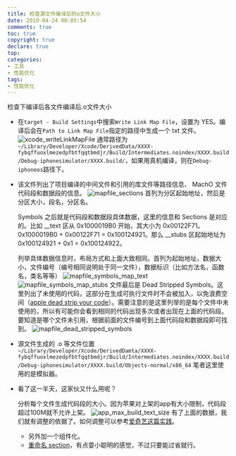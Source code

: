 ```yaml
---
title: 检查源文件编译后的o文件大小
date: 2019-04-24 00:05:54
comments: true
toc: true
copyright: true
declare: true
top:
categories:
- 工具
- 性能优化
tags:
- 性能优化
---
```



检查下编译后各文件编译后.o文件大小
<!--more-->

* 在`target - Build Settings`中搜索`Write Link Map File`，设置为 YES。编译后会在`Path to Link Map File`指定的路径中生成一个 txt 文件。
    ![xcode_writeLinkMapFile](https://i.loli.net/2019/04/24/5cbf37c4d9428.jpg)
    通常路径为`~/Library/Developer/Xcode/DerivedData/XXXX-fybqffuoxlmezedpfbtfqqtbmdjr/Build/Intermediates.noindex/XXXX.build/Debug-iphonesimulator/XXXX.build/`，如果用真机编译，则在`Debug-iphoneos`路径下。
    
* 该文件列出了项目编译的中间文件和引用的库文件等路径信息、 MachO 文件代码段和数据段的信息。
    ![mapfile_sections](https://i.loli.net/2019/04/24/5cbf37c53448c.jpg)
    首列为分区起始地址，然后是分区大小，段名，分区名。
    
    Symbols 之后就是代码段和数据段具体数据，这里的信息和 Sections 是对应的。比如 __text 区从 0x1000019B0 开始，其大小为 0x00122F71。0x1000019B0 + 0x00122F71 = 0x100124921。那么 __stubs 区起始地址为 0x100124921 + 0x1 = 0x100124922。
    
    列举具体数据信息时，布局方式和上面大致相同。首列为起始地址，数据大小，文件编号（编号相同说明处于同一文件），数据标识（比如方法名，函数名，类名等等）
    ![mapfile_symbols_map_text](https://i.loli.net/2019/04/24/5cbf37c4da4e6.jpg)
    ![mapfile_symbols_map_stubs](https://i.loli.net/2019/04/24/5cbf37c4d6bfc.jpg)
    文件最后是 Dead Stripped Symbols。这里列出了未使用的代码，这部分在生成可执行文件时不会被加入，以免浪费空间（[apple dead strip your code](https://developer.apple.com/library/archive/documentation/Performance/Conceptual/CodeFootprint/Articles/CompilerOptions.html#//apple_ref/doc/uid/20001861-CJBJFIDD)）。需要注意的是这里列举的是每个文件中未使用的，所以有可能你会看到相同的代码出现多次或者出现在上面的代码段。要知道是哪个文件未引用，根据前面的文件编号到上面代码段和数据段即可找到。
    ![mapfile_dead_stripped_symbols](https://i.loli.net/2019/04/24/5cbf37c4d865b.jpg)
* 源文件生成的 .o 等文件位置 `~/Library/Developer/Xcode/DerivedDamta/XXXX-fybqffuoxlmezedpfbtfqqtbmdjr/Build/Intermediates.noindex/XXXX.build/Debug-iphonesimulator/XXXX.build/Objects-normal/x86_64` 笔者这里使用的是模拟器。
    
* 看了这一半天，这家伙又什么用呢？
    
    分析每个文件生成代码段的大小。因为苹果对上架的app有大小限制，代码段超过100M就不允许上架。
    ![app_max_build_text_size](https://i.loli.net/2019/04/24/5cbfd0e855df7.jpg)
    有了上面的数据，我们就有调整的依据了。如何调整可以参考[爱奇艺这篇实践](https://www.iqiyi.com/common/20171130/d9534cf00c408f06.html)。
    * 另外加一个组件化。
    * [重命名 section](https://www.jianshu.com/p/a1507bc4008c)，有点耍小聪明的感觉，不过只要能过省就行。